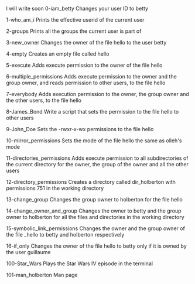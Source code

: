 I will write soon
0-iam_betty	Changes your user ID to betty

1-who_am_i	Prints the effective userid of the current user

2-groups	Prints all the groups the current user is part of

3-new_owner	Changes the owner of the file hello to the user betty

4-empty	Creates an empty file called hello

5-execute	Adds execute permission to the owner of the file hello

6-multiple_permissions	Adds execute permission to the owner and the group owner, and reads permission to other users, to the file hello

7-everybody	Adds execution permission to the owner, the group owner and the other users, to the file hello

8-James_Bond	Write a script that sets the permission to the file hello to other users

9-John_Doe	Sets the -rwxr-x-wx permissions to the file hello

10-mirror_permissions	Sets the mode of the file hello the same as olleh's mode

11-directories_permissions	Adds execute permission to all subdirectories of the current directory for the owner, the group of the owner and all the other users

12-directory_permissions	Creates a directory called dir_holberton with permissions 751 in the working directory

13-change_group	Changes the group owner to holberton for the file hello

14-change_owner_and_group	Changes the owner to betty and the group owner to holberton for all the files and directories in the working directory

15-symbolic_link_permissions	Changes the owner and the group owner of the file _hello to betty and holberton respectively

16-if_only	Changes the owner of the file hello to betty only if it is owned by the user guillaume

100-Star_Wars	Plays the Star Wars IV episode in the terminal

101-man_holberton	Man page
